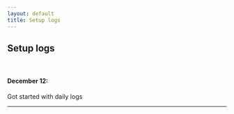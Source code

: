 ```yaml
---
layout: default
title: Setup logs
---
```


## Setup logs
<br>

#### December 12:

Got started with daily logs

-----

